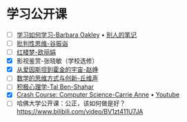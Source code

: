 # 学习公开课

- [ ] [学习如何学习-Barbara Oakley](https://www.coursera.org/learn/learning-how-to-learn) &bull; [别人的笔记](https://pmthinking.notion.site/4d92410d370849c1be0bde496b6d60bb)
- [ ] [批判性思维-谷振诣](https://www.bilibili.com/video/BV1ex411Q7Li)
- [ ] [红楼梦-欧丽娟](https://www.bilibili.com/video/BV1Mb411C7Vi)
- [x] 影视鉴赏-张晓敏（学校选修）
- [x] [从爱因斯坦到霍金的宇宙-赵峥](https://www.bilibili.com/video/BV1kf4y1t7vq)
- [ ] [数学的思维方式与创新-丘维声](https://www.bilibili.com/video/BV1Gt411G7L2)
- [ ] [积极心理学-Tal Ben-Shahar](https://www.bilibili.com/video/BV1kx411S7ZU)
- [x] [Crash Course: Computer Science-Carrie Anne](https://www.bilibili.com/video/BV1EW411u7th) &bull; [Youtube](https://youtube.com/playlist?list=PLH2l6uzC4UEW0s7-KewFLBC1D0l6XRfye)
- [ ] 哈佛大学公开课：公正，该如何做是好？ https://www.bilibili.com/video/BV1zt411U7JA
